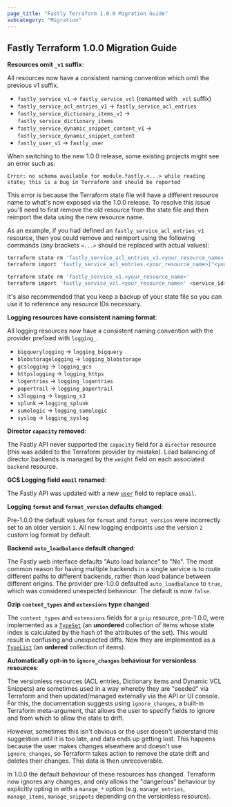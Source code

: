 ```yaml
---
page_title: "Fastly Terraform 1.0.0 Migration Guide"
subcategory: "Migration"
---
```


## Fastly Terraform 1.0.0 Migration Guide

**Resources omit `_v1` suffix**:

All resources now have a consistent naming convention which omit the previous v1 suffix.

- `fastly_service_v1` -> `fastly_service_vcl` (renamed with `_vcl` suffix)
- `fastly_service_acl_entries_v1` -> `fastly_service_acl_entries`
- `fastly_service_dictionary_items_v1` -> `fastly_service_dictionary_items`
- `fastly_service_dynamic_snippet_content_v1` -> `fastly_service_dynamic_snippet_content`
- `fastly_user_v1` -> `fastly_user`

When switching to the new 1.0.0 release, some existing projects might see an error such as:

```
Error: no schema available for module.fastly.<...> while reading state; this is a bug in Terraform and should be reported
```

This error is because the Terraform state file will have a different resource name to what's now exposed via the 1.0.0 release. To resolve this issue you'll need to first remove the old resource from the state file and then reimport the data using the new resource name.

As an example, if you had defined an `fastly_service_acl_entries_v1` resource, then you could remove and reimport using the following commands (any brackets `<...>` should be replaced with actual values):

```bash
terraform state rm 'fastly_service_acl_entries_v1.<your_resource_name>["<your_acl_name>"]'
terraform import 'fastly_service_acl_entries.<your_resource_name>["<your_acl_name>"]' <service_id>/<acl_id>

terraform state rm 'fastly_service_v1.<your_resource_name>'
terraform import 'fastly_service_vcl.<your_resource_name>' <service_id>
```

It's also recommended that you keep a backup of your state file so you can use it to reference any resource IDs necessary.

**Logging resources have consistent naming format**:

All logging resources now have a consistent naming convention with the provider prefixed with `logging_`.

- `bigquerylogging` -> `logging_bigquery`
- `blobstoragelogging` -> `logging_blobstorage`
- `gcslogging` -> `logging_gcs`
- `httpslogging` -> `logging_https`
- `logentries` -> `logging_logentries`
- `papertrail` -> `logging_papertrail`
- `s3logging` -> `logging_s3`
- `splunk` -> `logging_splunk`
- `sumologic` -> `logging_sumologic`
- `syslog` -> `logging_syslog`

**Director `capacity` removed**:

The Fastly API never supported the `capacity` field for a `director` resource (this was added to the Terraform provider by mistake). Load balancing of director backends is managed by the `weight` field on each associated `backend` resource.

**GCS Logging field `email` renamed**:

The Fastly API was updated with a new [`user`](https://developer.fastly.com/reference/api/logging/gcs/) field to replace `email`.

**Logging `format` and `format_version` defaults changed**:

Pre-1.0.0 the default values for `format` and `format_version` were incorrectly set to an older version `1`. All new logging endpoints use the version `2` custom log format by default.

**Backend `auto_loadbalance` default changed**:

The Fastly web interface defaults "Auto load balance" to "No". The most common reason for having multiple backends in a single service is to route different paths to different backends, rather than load balance between different origins. The provider pre-1.0.0 defaulted `auto_loadbalance` to `true`, which was considered unexpected behaviour. The default is now `false`.

**Gzip `content_types` and `extensions` type changed**:

The `content_types` and `extensions` fields for a `gzip` resource, pre-1.0.0, were implemented as a [`TypeSet`](https://www.terraform.io/plugin/sdkv2/schemas/schema-types#typeset) (an **unordered** collection of items whose state index is calculated by the hash of the attributes of the set). This would result in confusing and unexpected diffs. Now they are implemented as a [`TypeList`](https://www.terraform.io/plugin/sdkv2/schemas/schema-types#typelist) (an **ordered** collection of items).

**Automatically opt-in to `ignore_changes` behaviour for versionless resources**:

The versionless resources (ACL entries, Dictionary items and Dynamic VCL Snippets) are sometimes used in a way whereby they are "seeded" via Terraform and then updated/managed externally via the API or UI console. For this, the documentation suggests using `ignore_changes`, a built-in Terraform meta-argument, that allows the user to specify fields to ignore and from which to allow the state to drift.

However, sometimes this isn't obvious or the user doesn't understand this suggestion until it is too late, and data ends up getting lost. This happens because the user makes changes elsewhere and doesn't use `ignore_changes`, so Terraform takes action to remove the state drift and deletes their changes. This data is then unrecoverable.

In 1.0.0 the default behaviour of these resources has changed. Terraform now ignores any changes, and only allows the "dangerous" behaviour by explicitly opting in with a `manage_*` option (e.g. `manage_entries`, `manage_items`, `manage_snippets` depending on the versionless resource).
